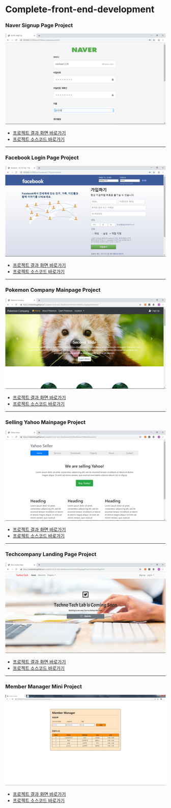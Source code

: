 <h1>Complete-front-end-development</h1>
<h3>Naver Signup Page Project</h3>
<img src="/js/p01Naver/result.png" >
<ul>
  <li><a href="https://miniminis.github.io/Complete-front-end-development/js/p01Naver/naverCheck.html">프로젝트 결과 화면 바로가기</a></li>
  <li><a href="https://github.com/Miniminis/Complete-front-end-development/tree/master/js/p01Naver">프로젝트 소스코드 바로가기</a></li>
</ul>

<hr>

<h3>Facebook Login Page Project</h3>
<img src="css/Facebook/result.png">
<ul>
  <li><a href="https://miniminis.github.io/Complete-front-end-development/css/Facebook/c17Facebook.html">프로젝트 결과 화면 바로가기</a></li>
  <li><a href="https://github.com/Miniminis/Complete-front-end-development/tree/master/css/Facebook">프로젝트 소스코드 바로가기</a></li>
</ul>

<hr>

<h3>Pokemon Company Mainpage Project</h3>
<img src="PokemonCompany/PokemonResult.png">
<ul>
  <li><a href="https://miniminis.github.io/Complete-front-end-development/PokemonCompany/index.html">프로젝트 결과 화면 바로가기</a></li>
  <li><a href="https://github.com/Miniminis/Complete-front-end-development/tree/master/Pokemon%20Company">프로젝트 소스코드 바로가기</a></li>
</ul>

<hr>

<h3>Selling Yahoo Mainpage Project</h3>
<img src="SellingYahoo/SellingYahooResult.png">
<ul>
  <li><a href="https://miniminis.github.io/Complete-front-end-development/SellingYahoo/SellingYahoo.html">프로젝트 결과 화면 바로가기</a></li>
  <li><a href="https://github.com/Miniminis/Complete-front-end-development/tree/master/SellingYahoo">프로젝트 소스코드 바로가기</a></li>
</ul>

<hr>

<h3>Techcompany Landing Page Project</h3>
<img src="techLandingpageProject/techResult.png">
<ul>
  <li><a href="https://miniminis.github.io/Complete-front-end-development/techLandingpageProject/techLanding.html">프로젝트 결과 화면 바로가기</a></li>
  <li><a href="https://github.com/Miniminis/Complete-front-end-development/tree/master/techLandingpageProject">프로젝트 소스코드 바로가기</a></li>
</ul>

<hr>

<h3>Member Manager Mini Project </h3>
<img src="js/p02MemberManager/resultImage.png">
<ul>
  <li><a href="https://miniminis.github.io/Complete-front-end-development/js/p02MemberManager/MemberManager.html">프로젝트 결과 화면 바로가기</a></li>
  <li><a href="https://github.com/Miniminis/Complete-front-end-development/tree/master/js/p02MemberManager">프로젝트 소스코드 바로가기</a></li>
</ul>


